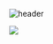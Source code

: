 ![header](https://capsule-render.vercel.app/api?type=wave&color=auto&height=300&section=header&text=Her's%20room&fontSize=90)

 <a href="https://www.youtube.com/@her97" target="_blank"><img src="https://img.shields.io/badge/just%20the%20message-8A2BE2/Youtube-#FF000?style=flat-square&logo=file:///C:/Users/hi/Downloads/youtube.svg&logoColor=white"/></a>

<!--
**her9797/her9797** is a ✨ _special_ ✨ repository because its `README.md` (this file) appears on your GitHub profile.
-->
